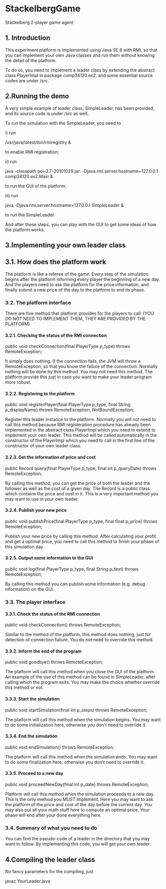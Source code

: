 # StackelbergGame

Stackelberg 2-player game agent

## 1. Introduction

This experiment platform is implemented using Java SE 6 with RMI, so that you can implement your own Java classes and run them without knowing the detail of the platform.

To do so, you need to implement a leader class by extending the abstract class PlayerImpl in package comp34120.ex2, and some essential source codes are under /src.

## 2.Running the demo

A very simple example of leader class, SimpleLeader, has been provided, and its source code is under /src as well.

To run the simulation with the SimpleLeader, you need to

i) run

/usr/java/latest/bin/rmiregistry &

to enable RMI registration;

ii) run

java -classpath poi-3.7-20101029.jar: -Djava.rmi.server.hostname=127.0.0.1 comp34120.ex2.Main &

to run the GUI of the platform;

iii) run

java -Djava.rmi.server.hostname=127.0.0.1 SimpleLeader &

to run the SimpleLeader.

And after these steps, you can play with the GUI to get some ideas of how the platform works.

## 3.Implementing your own leader class

## 3.1. How does the platform work

The platform is like a referee of the game. Every step of the simulation begins after the platform informing every player the beginning of a new day. And the players need to ask the platform for the price information, and finally submit a new price of the day to the platform to end its phase.

### 3.2. The platform interface

There are five method that platform provides for the players to call: (YOU DO NOT NEED TO IMPLEMENT THEM, THEY ARE PROVIDED BY THE PLATFORM)

#### 3.2.1. Checking the status of the RMI connection

public void checkConnection(final PlayerType p_type)
	throws RemoteException;

It simply does nothing. If the connection fails, the JVM will throw a RemoteException, so that you know the failure of the connection. Normally nothing will be done by this method. You may not need this method. The platform provide this just in case you want to make your leader program more robust.

#### 3.2.2. Registering to the platform

public void registerPlayer(final PlayerType p_type,
	final String p_displayName)
	throws RemoteException, NotBoundException;

Register this leader instance to the platform. Normally you will not need to call this method because RMI registeration procedure has already been implemented in the abstract class PlayerImpl which you need to extend to implement your own leader. This method will be called automatically in the constructor of the PlayerImpl which you need to call in the first line of the constructor of your own leader class.

#### 3.2.3. Get the information of price and cost

public Record query(final PlayerType p_type,
	final int p_queryDate)
	throws RemoteException;

By calling this method, you can get the price of both the leader and the follower as well as the cost of a given day. The Record is a public class which contains the price and cost in it. This is a very important method you may want to use in your own leader.

#### 3.2.4. Publish your new price

public void publishPrice(final PlayerType p_type,
	final float p_price)
	throws RemoteException;

Publish your new price by calling this method. After calculating your profit and get a optimal price, you need to call this method to finish your phase of this simulation day.

#### 3.2.5. Output some information to the GUI

public void log(final PlayerType p_type,
	final String p_text)
	throws RemoteException;

By calling this method you can publish some information (e.g. debug information) on the GUI.

### 3.3. The player interface

#### 3.3.1. Check the status of the RMI connection

public void checkConnection()
	throws RemoteException;

Similar to the method of the platform, this method does nothing, just for detection of connection failure. You do not need to override this method.

#### 3.3.2. Inform the end of the program

public void goodbye()
	throws RemoteException;

The platform will call this method when you close the GUI of the platform. An example of the use of this method can be found in SimpleLeader, after calling which the program exits. You may make the choice whether override this method or not.

#### 3.3.3. Start the simulation

public void startSimulation(final int p_steps)
	throws RemoteException;

The platform will call this method when the simulation begins. You may want to do some initialization here, otherwise you don't need to override it.

#### 3.3.4. End the simulation

public void endSimulation()
	throws RemoteException;

The platform will call this method when the simulation ends. You may want to do some finalization here, otherwise you don't need to override it.

#### 3.3.5. Proceed to a new day

public void proceedNewDay(final int p_date)
	throws RemoteException;

Platform will call this method when the simulation proceeds to a new day. This is the only method you *MUST* implement. Here you may want to ask the platform of the price and cost of the day before the current day. You may also put all your math stuff here to compute an optimal price. Your phase will end after your done everything here.

### 3.4. Summary of what you need to do

You can find the pseudo-code of a leader in the directory that you may want to follow. By implementing this code, you will get your own leader.

## 4.Compiling the leader class

No fancy parameters for the compiling, just

javac YourLeader.java
